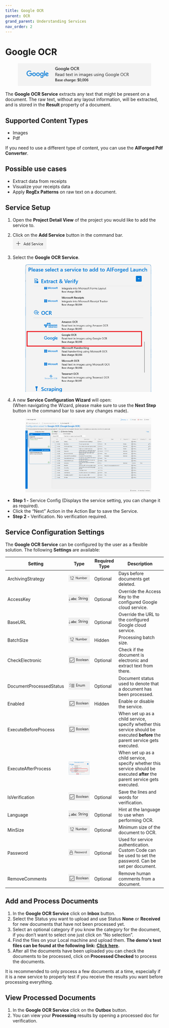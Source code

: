 ```yaml
---
title: Google OCR
parent: OCR
grand_parent: Understanding Services
nav_order: 2
---
```


# Google OCR

<figure><img src="../../.gitbook/assets/image (59).png" alt=""><figcaption></figcaption></figure>

The **Google OCR Service** extracts any text that might be present on a document. The raw text, without any layout information, will be extracted, and is stored in the **Result** property of a document.

## Supported Content Types

* Images
* Pdf

If you need to use a different type of content, you can use the **AIForged Pdf Converter**.

## Possible use cases

* Extract data from receipts
* Visualize your receipts data
* Apply **RegEx Patterns** on raw text on a document.

## Service Setup

1. Open the **Project Detail View** of the project you would like to add the service to.
2. Click on the **Add Service** button in the command bar.\
   ![](<../../.gitbook/assets/image (82) (1).png>)
3.  Select the **Google OCR Service**.

    <figure><img src="../../.gitbook/assets/image (6).png" alt=""><figcaption></figcaption></figure>
4.  A new **Service Configuration Wizard** will open:\
    (When navigating the Wizard, please make sure to use the **Next Step** button in the command bar to save any changes made).

    <figure><img src="../../.gitbook/assets/image (3) (2) (3).png" alt=""><figcaption></figcaption></figure>

* **Step 1 -** Service Config (Displays the service setting, you can change it as required).
* Click the “Next” Action in the Action Bar to save the Service.
* **Step 2 -** Verification. No verification required.

## Service Configuration Settings

The **Google OCR Service** can be configured by the user as a flexible solution. The following **Settings** are available:

| Setting                 | Type                                               | Required Type | Description                                                                                                                  |
| ----------------------- | -------------------------------------------------- | ------------- | ---------------------------------------------------------------------------------------------------------------------------- |
| ArchivingStrategy       | ![](<../../.gitbook/assets/image (14) (6).png>)    | Optional      | Days before documents get deleted.                                                                                           |
| AccessKey               | ![](<../../.gitbook/assets/image (7).png>)         | Optional      | Override the Access Key to the configured Google cloud service.                                                              |
| BaseURL                 | ![](<../../.gitbook/assets/image (7).png>)         | Optional      | Override the URL to the configured Google cloud service.                                                                     |
| BatchSize               | ![](<../../.gitbook/assets/image (5) (3).png>)     | Hidden        | Processing batch size.                                                                                                       |
| CheckElectronic         | ![](<../../.gitbook/assets/image (15).png>)        | Optional      | Check if the document is electronic and extract text from there.                                                             |
| DocumentProcessedStatus | ![](<../../.gitbook/assets/image (6) (4).png>)     | Optional      | Document status used to denote that a document has been processed.                                                           |
| Enabled                 | ![](<../../.gitbook/assets/image (15).png>)        | Hidden        | Enable or disable the service.                                                                                               |
| ExecuteBeforeProcess    | ![](<../../.gitbook/assets/image (18).png>)        |               | When set up as a child service, specify whether this service should be executed **before** the parent service gets executed. |
| ExecuteAfterProcess     | ![](<../../.gitbook/assets/image (21) (1).png>)    |               | When set up as a child service, specify whether this service should be executed **after** the parent service gets executed.  |
| IsVerification          | ![](<../../.gitbook/assets/image (18).png>)        | Optional      | Save the lines and words for verification.                                                                                   |
| Language                | ![](<../../.gitbook/assets/image (7).png>)         | Optional      | Hint at the language to use when performing OCR.                                                                             |
| MinSize                 | ![](<../../.gitbook/assets/image (14) (6).png>)    | Optional      | Minimum size of the document to OCR.                                                                                         |
| Password                | ![](<../../.gitbook/assets/image (3) (5) (1).png>) | Optional      | Used for service authentication. Custom Code can be used to set the password. Can be set per document.                       |
| RemoveComments          | ![](<../../.gitbook/assets/image (11).png>)        | Optional      | Remove human comments from a document.                                                                                       |

## Add and Process Documents

1. In the **Google OCR Service** click on **Inbox** button.
2. Select the Status you want to upload and use Status **None** or **Received** for new documents that have not been processed yet.
3. Select an optional category if you know the category for the document, if you don’t want to select one just click on “No selection”.
4. Find the files on your Local machine and upload them. **The demo's test files can be found at the following link:** [**Click here**](https://larchold-my.sharepoint.com/:u:/g/personal/jannie\_larcai\_com/Ec-\_k8RmUqNAv6WgCgwItfcBTRp1Gk0V6OeyTj2S3SIUQg?e=EquxX9)**.**
5. After all the documents have been uploaded you can check the documents to be processed, click on **Processed Checked** to process the documents.

It is recommended to only process a few documents at a time, especially if it is a new service to properly test if you receive the results you want before processing everything.

## View Processed Documents <a href="#view-processed-documents" id="view-processed-documents"></a>

1. In the **Google OCR Service** click on the **Outbox** button.
2. You can view your **Processing** results by opening a processed doc for verification.
